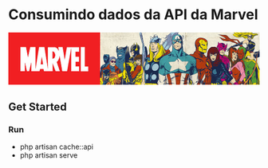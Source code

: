 # Consumindo dados da API da Marvel #

<img width="680" alt="banner marvel" src="https://github.com/GustavoAlex10/marvel-api/blob/master/public/jpg/marvel-banner.jpg"/>

## Get Started ##
### Run ### 
* php artisan cache::api
* php artisan serve